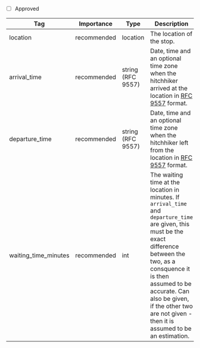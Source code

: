 - [ ] Approved


| Tag        | Importance   | Type    | Description                                                                 | Enum | Example |
|------------|--------------|---------|-----------------------------------------------------------------------------|------|---------|
| location   | recommended   | location   | The location of the stop.                                       |      |         |
| arrival_time  | recommended  | string (RFC 9557)   | Date, time and an optional time zone when the hitchhiker arrived at the location in [RFC 9557](https://www.rfc-editor.org/rfc/rfc9557.html) format.                                     |      |1996-12-19T16:39:57-08:00[America/Los_Angeles]         |
| departure_time   | recommended  | string (RFC 9557) | Date, time and an optional time zone when the hitchhiker left from the location in [RFC 9557](https://www.rfc-editor.org/rfc/rfc9557.html) format. |      |1996-12-19T17:39:57-08:00[America/Los_Angeles]         |
| waiting_time_minutes   | recommended  | int | The waiting time at the location in minutes. If `arrival_time` and `departure_time` are given, this must be the exact difference between the two, as a consquence it is then assumed to be accurate. Can also be given, if the other two are not given - then it is assumed to be an estimation. |      |60         |
